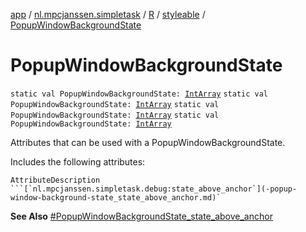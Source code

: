 [app](../../../index.md) / [nl.mpcjanssen.simpletask](../../index.md) / [R](../index.md) / [styleable](index.md) / [PopupWindowBackgroundState](.)

# PopupWindowBackgroundState

`static val PopupWindowBackgroundState: `[`IntArray`](https://kotlinlang.org/api/latest/jvm/stdlib/kotlin/-int-array/index.html)
`static val PopupWindowBackgroundState: `[`IntArray`](https://kotlinlang.org/api/latest/jvm/stdlib/kotlin/-int-array/index.html)
`static val PopupWindowBackgroundState: `[`IntArray`](https://kotlinlang.org/api/latest/jvm/stdlib/kotlin/-int-array/index.html)
`static val PopupWindowBackgroundState: `[`IntArray`](https://kotlinlang.org/api/latest/jvm/stdlib/kotlin/-int-array/index.html)

Attributes that can be used with a PopupWindowBackgroundState.

Includes the following attributes:

    AttributeDescription ```[`nl.mpcjanssen.simpletask.debug:state_above_anchor`](-popup-window-background-state_state_above_anchor.md)`

**See Also**
[#PopupWindowBackgroundState_state_above_anchor](-popup-window-background-state_state_above_anchor.md)

